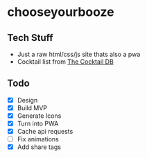 # chooseyourbooze

## Tech Stuff
* Just a raw html/css/js site thats also a pwa
* Cocktail list from [The Cocktail DB](www.thecocktaildb.com) 

## Todo
- [x] Design
- [x] Build MVP
- [x] Generate Icons
- [x] Turn into PWA
- [x] Cache api requests
- [ ] Fix animations
- [x] Add share tags